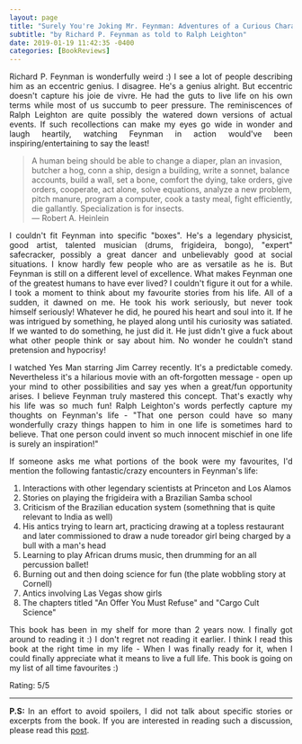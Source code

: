 ```yaml
---
layout: page
title: "Surely You're Joking Mr. Feynman: Adventures of a Curious Character"
subtitle: "by Richard P. Feynman as told to Ralph Leighton"
date: 2019-01-19 11:42:35 -0400
categories: [BookReviews]
---
```


<p align="justify"> Richard P. Feynman is wonderfully weird :) I see a lot of people describing him as an eccentric genius. I disagree. He's a genius alright. But eccentric doesn't capture his joie de vivre. He had the guts to live life on his own terms while most of us succumb to peer pressure. The reminiscences of Ralph Leighton are quite possibly the watered down versions of actual events. If such recollections can make my eyes go wide in wonder and laugh heartily, watching Feynman in action would've been inspiring/entertaining to say the least! </p>    

<blockquote> A human being should be able to change a diaper, plan an invasion, butcher a hog, conn a ship, design a building, write a sonnet, balance accounts, build a wall, set a bone, comfort the dying, take orders, give orders, cooperate, act alone, solve equations, analyze a new problem, pitch manure, program a computer, cook a tasty meal, fight efficiently, die gallantly. Specialization is for insects. 
<br>
― Robert A. Heinlein 
</blockquote>

<p align="justify"> I couldn't fit Feynman into specific "boxes". He's a legendary physicist, good artist, talented musician (drums, frigideira, bongo), "expert" safecracker, possibly a great dancer and unbelievably good at social situations. I know hardly few people who are as versatile as he is. But Feynman is still on a different level of excellence. What makes Feynman one of the greatest humans to have ever lived? I couldn't figure it out for a while. I took a moment to think about my favourite stories from his life. All of a sudden, it dawned on me. He took his work seriously, but never took himself seriously! Whatever he did, he poured his heart and soul into it. If he was intrigued by something, he played along until his curiosity was satiated. If we wanted to do something, he just did it. He just didn't give a fuck about what other people think or say about him. No wonder he couldn't stand pretension and hypocrisy! </p>

<p align="justify"> I watched Yes Man starring Jim Carrey recently. It's a predictable comedy. Nevertheless it's a hilarious movie with an oft-forgotten message - open up your mind to other possibilities and say yes when a great/fun opportunity arises. I believe Feynman truly mastered this concept. That's exactly why his life was so much fun! Ralph Leighton's words perfectly capture my thoughts on Feynman's life - "That one person could have so many wonderfully crazy things happen to him in one life is sometimes hard to believe. That one person could invent so much innocent mischief in one life is surely an inspiration!" </p>

<p align="justify"> If someone asks me what portions of the book were my favourites, I'd mention the following fantastic/crazy encounters in Feynman's life: </p> 
<ol>
    <li> Interactions with other legendary scientists at Princeton and Los Alamos </li>
    <li> Stories on playing the frigideira with a Brazilian Samba school </li>
    <li> Criticism of the Brazilian education system (somethning that is quite relevant to India as well) </li> 
    <li> His antics trying to learn art, practicing drawing at a topless restaurant and later commissioned to draw a nude toreador girl being charged by a bull with a man's head </li>
    <li> Learning to play African drums music, then drumming for an all percussion ballet! </li>
    <li> Burning out and then doing science for fun (the plate wobbling story at Cornell) </li>
    <li> Antics involving Las Vegas show girls </li>
    <li> The chapters titled "An Offer You Must Refuse" and "Cargo Cult Science" </li>
</ol>

<p align="justify"> This book has been in my shelf for more than 2 years now. I finally got around to reading it :) I don't regret not reading it earlier. I think I read this book at the right time in my life - When I was finally ready for it, when I could finally appreciate what it means to live a full life. This book is going on my list of all time favourites :) </p>

<p align="justify"> Rating: 5/5 </p>

<!-- ----------------------------------------------------------------------------------------------------------------- -->
<hr class="major" />
<!-- ----------------------------------------------------------------------------------------------------------------- -->

<p align="justify"> <b>P.S: </b> In an effort to avoid spoilers, I did not talk about specific stories or excerpts from the book. If you are interested in reading such a discussion, please read this <a href="{{site.baseurl}}/musings/excerpts-surely-you-are-joking-mr-feynman/">post</a>. </p>
